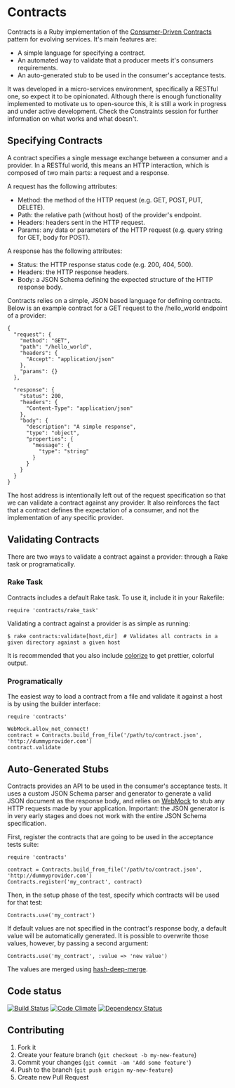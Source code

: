 # Contracts

Contracts is a Ruby implementation of the [Consumer-Driven Contracts](http://martinfowler.com/articles/consumerDrivenContracts.html)
pattern for evolving services. It's main features are:

- A simple language for specifying a contract.
- An automated way to validate that a producer meets it's consumers requirements.
- An auto-generated stub to be used in the consumer's acceptance tests.

It was developed in a micro-services environment, specifically a RESTful one, so expect it to be opinionated. Although
there is enough functionality implemented to motivate us to open-source this, it is still a work in progress and under active
development. Check the Constraints session for further information on what works and what doesn't.

## Specifying Contracts

A contract specifies a single message exchange between a consumer and a provider. In a RESTful world, this means
an HTTP interaction, which is composed of two main parts: a request and a response.

A request has the following attributes:

- Method: the method of the HTTP request (e.g. GET, POST, PUT, DELETE).
- Path: the relative path (without host) of the provider's endpoint.
- Headers: headers sent in the HTTP request.
- Params: any data or parameters of the HTTP request (e.g. query string for GET, body for POST).

A response has the following attributes:

- Status: the HTTP response status code (e.g. 200, 404, 500).
- Headers: the HTTP response headers.
- Body: a JSON Schema defining the expected structure of the HTTP response body.

Contracts relies on a simple, JSON based language for defining contracts. Below is an example contract for a GET request
to the /hello_world endpoint of a provider:

    {
      "request": {
        "method": "GET",
        "path": "/hello_world",
        "headers": {
          "Accept": "application/json"
        },
        "params": {}
      },

      "response": {
        "status": 200,
        "headers": {
          "Content-Type": "application/json"
        },
        "body": {
          "description": "A simple response",
          "type": "object",
          "properties": {
            "message": {
              "type": "string"
            }
          }
        }
      }
    }

The host address is intentionally left out of the request specification so that we can validate a contract against any provider.
It also reinforces the fact that a contract defines the expectation of a consumer, and not the implementation of any specific provider.

## Validating Contracts

There are two ways to validate a contract against a provider: through a Rake task or programatically.

### Rake Task

Contracts includes a default Rake task. To use it, include it in your Rakefile:

    require 'contracts/rake_task'

Validating a contract against a provider is as simple as running:

    $ rake contracts:validate[host,dir]  # Validates all contracts in a given directory against a given host

It is recommended that you also include [colorize](https://github.com/fazibear/colorize) to get prettier, colorful output.

### Programatically

The easiest way to load a contract from a file and validate it against a host is by using the builder interface:

    require 'contracts'

    WebMock.allow_net_connect!
    contract = Contracts.build_from_file('/path/to/contract.json', 'http://dummyprovider.com')
    contract.validate

## Auto-Generated Stubs

Contracts provides an API to be used in the consumer's acceptance tests. It uses a custom JSON Schema parser and generator
to generate a valid JSON document as the response body, and relies on [WebMock](https://github.com/bblimke/webmock)
to stub any HTTP requests made by your application. Important: the JSON generator is in very early stages and does not work
with the entire JSON Schema specification.

First, register the contracts that are going to be used in the acceptance tests suite:

    require 'contracts'

    contract = Contracts.build_from_file('/path/to/contract.json', 'http://dummyprovider.com')
    Contracts.register('my_contract', contract)

Then, in the setup phase of the test, specify which contracts will be used for that test:

    Contracts.use('my_contract')

If default values are not specified in the contract's response body, a default value will be automatically generated. It is possible
to overwrite those values, however, by passing a second argument:

    Contracts.use('my_contract', :value => 'new value')

The values are merged using [hash-deep-merge](https://github.com/Offirmo/hash-deep-merge).

## Code status

[![Build Status](https://travis-ci.org/thoughtworks/contracts.png)](https://travis-ci.org/thoughtworks/contracts)
[![Code Climate](https://codeclimate.com/github/thoughtworks/contracts.png)](https://codeclimate.com/github/thoughtworks/contracts)
[![Dependency Status](https://gemnasium.com/thoughtworks/contracts.png)](https://gemnasium.com/thoughtworks/contracts)

## Contributing

1. Fork it
2. Create your feature branch (`git checkout -b my-new-feature`)
3. Commit your changes (`git commit -am 'Add some feature'`)
4. Push to the branch (`git push origin my-new-feature`)
5. Create new Pull Request
